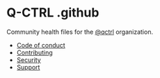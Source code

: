 # Q-CTRL .github

Community health files for the [@qctrl](https://github.com/qctrl) organization.

- [Code of conduct](https://github.com/qctrl/.github/blob/master/CODE_OF_CONDUCT.md)
- [Contributing](https://github.com/qctrl/.github/blob/master/CONTRIBUTING.md)
- [Security](https://github.com/qctrl/.github/blob/master/SECURITY.md)
- [Support](https://github.com/qctrl/.github/blob/master/SUPPORT.md)
